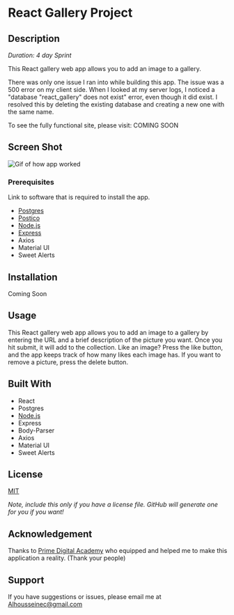
# React Gallery Project

## Description

*Duration: 4 day Sprint*

This React gallery web app allows you to add an image to a gallery.

There was only one issue I ran into while building this app. The issue was a 500 error on my client side. When I looked at my server logs, I noticed a "database "react_gallery" does not exist" error, even though it did exist. I resolved this by deleting the existing database and creating a new one with the same name.

To see the fully functional site, please visit: COMING SOON

## Screen Shot

<img src="./build/images/React_gallery.gif" alt="Gif of how app worked"/>

### Prerequisites

Link to software that is required to install the app.

- [Postgres](https://postgresapp.com/)
- [Postico](https://eggerapps.at/postico/)
- [Node.js](https://nodejs.org/en/)
- [Express](https://expressjs.com/)
- Axios
- Material UI
- Sweet Alerts

## Installation

Coming Soon

## Usage

This React gallery web app allows you to add an image to a gallery by entering the URL and a brief description of the picture you want. Once you hit submit, it will add to the collection. Like an image? Press the like button, and the app keeps track of how many likes each image has. If you want to remove a picture, press the delete button.

## Built With

- React
- Postgres
- [Node.js](https://nodejs.org/en/)
- Express
- Body-Parser
- Axios
- Material UI
- Sweet Alerts

## License

[MIT](https://choosealicense.com/licenses/mit/)

*Note, include this only if you have a license file. GitHub will generate one for you if you want!*

## Acknowledgement

Thanks to [Prime Digital Academy](https://www.notion.so/www.primeacademy.io) who equipped and helped me to make this application a reality. (Thank your people)

## Support

If you have suggestions or issues, please email me at Alhousseinec@gmail.com

